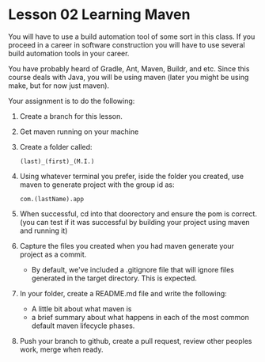 # Lesson 02 Learning Maven

You will have to use a build automation tool of some sort in this class. If you proceed in a career in software construction you will have to use several build automation tools in your career.

You have probably heard of Gradle, Ant, Maven, Buildr, and etc.  Since this course deals with Java, you will be using maven (later you might be using make, but for now just maven).

Your assignment is to do the following:

1. Create a branch for this lesson.
1. Get maven running on your machine
1. Create a folder called:
    
    ```
    (last)_(first)_(M.I.)
    ```

1. Using whatever terminal you prefer, iside the folder you created, use maven to generate project with the group id as:

    ```
    com.(lastName).app
    ```

1. When successful, cd into that doorectory and ensure the pom is correct. (you can test if it was successful by building your project using maven and running it)
1. Capture the files you created when you had maven generate your project as a commit.
    
    * By default, we've included a .gitignore file that will ignore files generated in the target directory. This is expected.

1. In your folder, create a README.md file and write the following:

    * A little bit about what maven is
    * a brief summary about what happens in each of the most common default maven lifecycle phases.

1. Push your branch to github, create a pull request, review other peoples work, merge when ready. 
